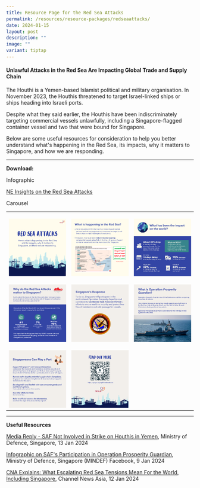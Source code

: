 ```yaml
---
title: Resource Page for the Red Sea Attacks
permalink: /resources/resource-packages/redseaattacks/
date: 2024-01-15
layout: post
description: ""
image: ""
variant: tiptap
---
```

<h4><strong>Unlawful Attacks in the Red Sea Are Impacting Global Trade and Supply Chain</strong></h4><p></p><p>The Houthi is a Yemen-based Islamist political and military organisation. In November 2023, the Houthis threatened to target Israel-linked ships or ships heading into Israeli ports.</p><p>Despite what they said earlier, the Houthis have been indiscriminately targeting commercial vessels unlawfully, including a Singapore-flagged container vessel and two that were bound for Singapore.</p><p></p><p>Below are some useful resources for consideration to help you better understand what's happening in the Red Sea, its impacts, why it matters to Singapore, and how we are responding.</p><hr><p></p><p><strong>Download:</strong></p><p>Infographic</p><p><a href="/files/Ne_Insights_Red_Sea_Tension.pdf" rel="noopener noreferrer nofollow" target="_blank">NE Insights on the Red Sea Attacks</a></p><p>Carousel</p><table><tbody><tr><th rowspan="1" colspan="1"><p></p><div class="isomer-image-wrapper"><img style="width: 100%;" height="auto" width="100%" alt="" src="/images/RS1.png"></div></th><th rowspan="1" colspan="1"><p></p><div class="isomer-image-wrapper"><img style="width: 100%;" height="auto" width="100%" alt="" src="/images/2.png"></div></th><th rowspan="1" colspan="1"><p></p><div class="isomer-image-wrapper"><img style="width: 100%" height="auto" width="100%" alt="" src="/images/3.png"></div></th></tr><tr><td rowspan="1" colspan="1"><p></p><div class="isomer-image-wrapper"><img style="width: 100%" height="auto" width="100%" alt="" src="/images/4.png"></div></td><td rowspan="1" colspan="1"><p></p><div class="isomer-image-wrapper"><img style="width: 100%" height="auto" width="100%" alt="" src="/images/5.png"></div></td><td rowspan="1" colspan="1"><p></p><div class="isomer-image-wrapper"><img style="width: 100%" height="auto" width="100%" alt="" src="/images/6.png"></div></td></tr><tr><td rowspan="1" colspan="1"><p></p><div class="isomer-image-wrapper"><img style="width: 100%" height="auto" width="100%" alt="" src="/images/7.png"></div></td><td rowspan="1" colspan="1"><p></p><div class="isomer-image-wrapper"><img style="width: 100%" height="auto" width="100%" alt="" src="/images/8.png"></div></td><td rowspan="1" colspan="1"><p></p></td></tr></tbody></table><p></p><hr><p><strong>Useful Resources</strong></p><p><a href="https://www.mindef.gov.sg/web/portal/mindef/news-and-events/latest-releases/article-detail/2024/January/13jan24_mq" rel="noopener noreferrer nofollow" target="blank">Media Reply - SAF Not Involved in Strike on Houthis in Yemen</a>, Ministry of Defence, Singapore, 13 Jan 2024</p><p><a href="https://www.facebook.com/story.php?story_fbid=766842798814374&amp;id=100064659825216&amp;mibextid=K8Wfd2" rel="noopener noreferrer nofollow" target="blank">Infographic on SAF's Participation in Operation Prosperity Guardian</a>, Ministry of Defence, Singapore (MINDEF) Facebook, 9 Jan 2024</p><p><a href="https://www.channelnewsasia.com/world/red-sea-houthis-attacks-cna-explains-ships-trade-supply-chain-4026566" rel="noopener noreferrer nofollow" target="blank">CNA Explains: What Escalating Red Sea Tensions Mean For the World, Including Singapore</a>, Channel News Asia, 12 Jan 2024</p><p></p>
